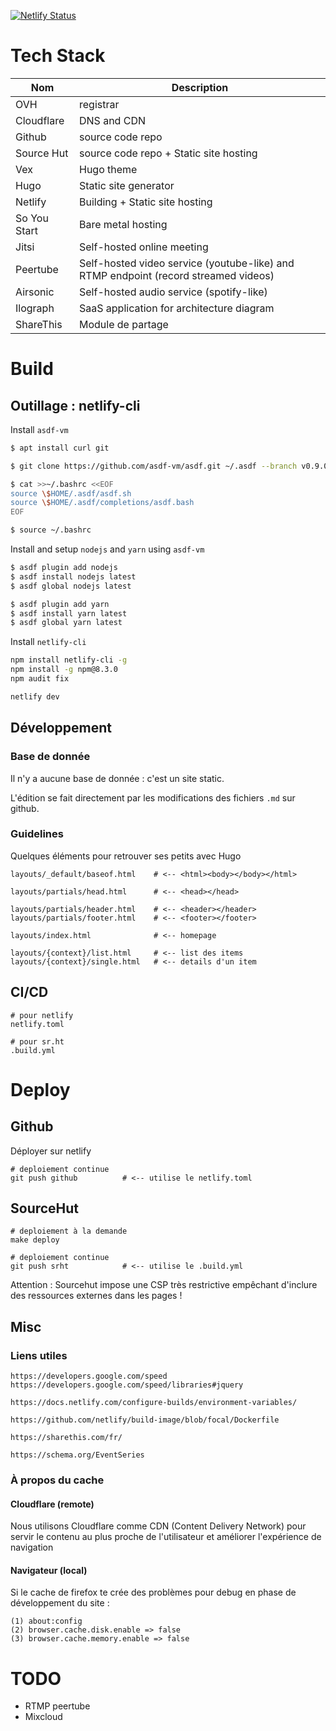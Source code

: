 [![Netlify Status](https://api.netlify.com/api/v1/badges/ad63f9b3-f236-456d-9d87-e7b495d96fb7/deploy-status)](https://app.netlify.com/sites/citizenbar/deploys)

# Tech Stack

Nom           | Description
---           | ---
OVH           |  registrar
Cloudflare    |  DNS and CDN
Github        |  source code repo
Source Hut    |  source code repo + Static site hosting
Vex           |  Hugo theme
Hugo          |  Static site generator
Netlify       |  Building + Static site hosting
So You Start  |  Bare metal hosting
Jitsi         |  Self-hosted online meeting
Peertube      |  Self-hosted video service (youtube-like) and RTMP endpoint (record streamed videos)
Airsonic      |  Self-hosted audio service (spotify-like)
Ilograph      |  SaaS application for architecture diagram
ShareThis     |  Module de partage

# Build

## Outillage : netlify-cli

Install `asdf-vm`

```bash
$ apt install curl git

$ git clone https://github.com/asdf-vm/asdf.git ~/.asdf --branch v0.9.0

$ cat >>~/.bashrc <<EOF
source \$HOME/.asdf/asdf.sh
source \$HOME/.asdf/completions/asdf.bash
EOF

$ source ~/.bashrc
```

Install and setup `nodejs` and `yarn` using `asdf-vm`

```bash
$ asdf plugin add nodejs
$ asdf install nodejs latest
$ asdf global nodejs latest

$ asdf plugin add yarn
$ asdf install yarn latest
$ asdf global yarn latest
```

Install `netlify-cli`

```bash
npm install netlify-cli -g
npm install -g npm@8.3.0
npm audit fix

netlify dev
```

## Développement

### Base de donnée

Il n'y a aucune base de donnée : c'est un site static.

L'édition se fait directement par les modifications des fichiers `.md` sur github.

### Guidelines

Quelques éléments pour retrouver ses petits avec Hugo

```
layouts/_default/baseof.html    # <-- <html><body></body></html>

layouts/partials/head.html      # <-- <head></head>

layouts/partials/header.html    # <-- <header></header>
layouts/partials/footer.html    # <-- <footer></footer>

layouts/index.html              # <-- homepage

layouts/{context}/list.html     # <-- list des items
layouts/{context}/single.html   # <-- details d'un item
```

## CI/CD

```
# pour netlify
netlify.toml

# pour sr.ht
.build.yml 
```

# Deploy

## Github

Déployer sur netlify

```
# deploiement continue
git push github          # <-- utilise le netlify.toml
```

## SourceHut

```
# deploiement à la demande
make deploy

# deploiement continue
git push srht            # <-- utilise le .build.yml
```

Attention : Sourcehut impose une CSP très restrictive empêchant d'inclure des ressources externes dans les pages !

## Misc

### Liens utiles

```
https://developers.google.com/speed
https://developers.google.com/speed/libraries#jquery

https://docs.netlify.com/configure-builds/environment-variables/

https://github.com/netlify/build-image/blob/focal/Dockerfile

https://sharethis.com/fr/

https://schema.org/EventSeries
```

### À propos du cache

#### Cloudflare (remote)

Nous utilisons Cloudflare comme CDN (Content Delivery Network) pour servir le contenu au plus proche de l'utilisateur et améliorer l'expérience de navigation

#### Navigateur (local)

Si le cache de firefox te crée des problèmes pour debug en phase de développement du site :

```
(1) about:config
(2) browser.cache.disk.enable => false
(3) browser.cache.memory.enable => false
```

# TODO 

* RTMP peertube
* Mixcloud

